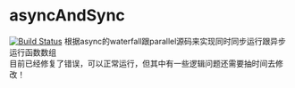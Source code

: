 # asyncAndSync
[![Build Status](https://travis-ci.org/oyosc/asyncAndSync.svg?branch=master)](https://travis-ci.org/oyosc/asyncAndSync)
根据async的waterfall跟parallel源码来实现同时同步运行跟异步运行函数数组</br>
目前已经修复了错误，可以正常运行，但其中有一些逻辑问题还需要抽时间去修改！

